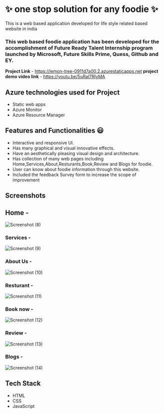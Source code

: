 # ✨  one stop solution for any foodie ✨

This is a web based application developed for life style related based website in india

### This web based foodie application has been developed for the accomplishment of Future Ready Talent Internship program launched by Microsoft, Future Skills Prime, Quess, Github and EY.


**Project Link** - https://lemon-tree-0911d7a00.2.azurestaticapps.net
**project demo video link** - https://youtu.be/5uRaI7RIyMA 

## Azure technologies used for Project

- Static web apps
- Azure Monitor
- Azure Resource Manager


## Features and Functionalities 😃

- Interactive and responsive UI.
- Has many graphical and visual innovative effects.
- Have an aesthetically pleasing visual design and architecture.
- Has collection of many web pages including Home,Services,About,Resturants,Book,Review and Blogs for foodie.
- User can know about foodie information through this website.
- Included the feedback Survey form to increase the scope of improvement 

## Screenshots

## Home -

![Screenshot (8)](https://user-images.githubusercontent.com/118588237/209442949-f2849263-85ae-48fd-b5ac-7321d5e53f45.png)

### Services -

   ![Screenshot (9)](https://user-images.githubusercontent.com/118588237/209442964-4d71ef1b-cd87-4fa0-bce3-3c5fc47333a8.png)

### About Us -

![Screenshot (10)](https://user-images.githubusercontent.com/118588237/209442978-afc4f3c8-7384-4f12-99b1-7ca1ae2a5ff0.png)

### Resturant -

![Screenshot (11)](https://user-images.githubusercontent.com/118588237/209442986-08e75557-c113-4349-9d78-7f96ef3b8460.png)

### Book now -     

![Screenshot (12)](https://user-images.githubusercontent.com/118588237/209443008-dddf61ae-458b-43d1-9463-b325f7718aca.png)

### Review -

![Screenshot (13)](https://user-images.githubusercontent.com/118588237/209443021-1a680276-2992-42e1-b7e6-b8abda808826.png)

### Blogs -

![Screenshot (14)](https://user-images.githubusercontent.com/118588237/209443069-dd8eb1d7-799c-4d46-ac5c-a8375ba0fe66.png)

## Tech Stack
- HTML
- CSS
- JavaScript
